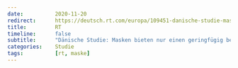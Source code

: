 ```yaml
---
date:          2020-11-20
redirect:      https://deutsch.rt.com/europa/109451-danische-studie-masken-bieten-nur/
title:         RT
timeline:      false
subtitle:      "Dänische Studie: Masken bieten nur einen geringfügig besseren Corona-Schutz"
categories:    Studie
tags:          [rt, maske]
---
```

